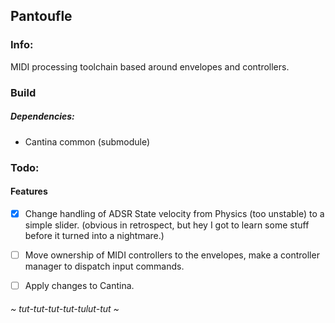 
## Pantoufle

### Info:

 MIDI processing toolchain based around envelopes and controllers.

### Build

##### Dependencies:

* Cantina common (submodule)

### Todo:

#### Features 

- [x] Change handling of ADSR State velocity from Physics (too unstable) to a simple slider. (obvious in retrospect,
but hey I got to learn some stuff before it turned into a nightmare.)
- [ ] Move ownership of MIDI controllers to the envelopes, make a controller manager to dispatch input commands.
- [ ] Apply changes to Cantina.


###### ~ tut-tut-tut-tut-tulut-tut ~
